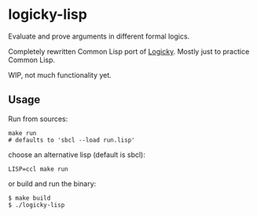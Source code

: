 # logicky-lisp

Evaluate and prove arguments in different formal logics.

Completely rewritten Common Lisp port of [Logicky](https://github.com/leinfink/logicky).  Mostly just to practice Common Lisp.

WIP, not much functionality yet.

## Usage

Run from sources:

    make run
    # defaults to 'sbcl --load run.lisp'

choose an alternative lisp (default is sbcl):

    LISP=ccl make run

or build and run the binary:

```
$ make build
$ ./logicky-lisp
```
